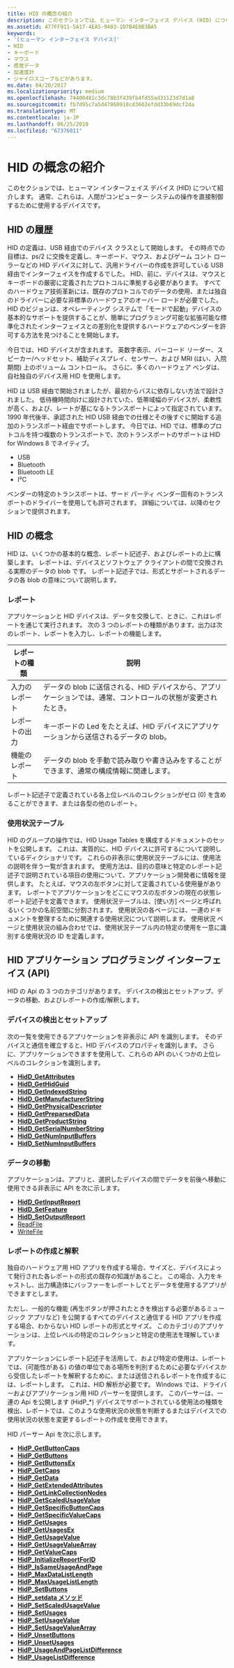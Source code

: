 ```yaml
---
title: HID の概念の紹介
description: このセクションでは、ヒューマン インターフェイス デバイス (HID) について紹介します。 通常、これらは、人間がコンピューター システムの操作を直接制御するために使用するデバイスです。
ms.assetid: 477FF911-5A17-4EA5-9403-1D7B4E8B3BA5
keywords:
- '[ヒューマン インターフェイス デバイス]'
- HID
- キーボード
- マウス
- 感覚データ
- 加速度計
- ジャイロスコープなどがあります。
ms.date: 04/20/2017
ms.localizationpriority: medium
ms.openlocfilehash: 74400481c3dc78b3f439fb4fd55ad31123d7d1a8
ms.sourcegitcommit: fb7d95c7a5d47860918cd3602efdd33b69dcf2da
ms.translationtype: MT
ms.contentlocale: ja-JP
ms.lasthandoff: 06/25/2019
ms.locfileid: "67376011"
---
```

# <a name="introduction-to-hid-concepts"></a>HID の概念の紹介


このセクションでは、ヒューマン インターフェイス デバイス (HID) について紹介します。 通常、これらは、人間がコンピューター システムの操作を直接制御するために使用するデバイスです。

## <a name="history-of-hid"></a>HID の履歴


HID の定義は、USB 経由でのデバイス クラスとして開始します。 その時点での目標は、ps/2 に交換を定義し、キーボード、マウス、およびゲーム コント ローラーなどの HID デバイスに対して、汎用ドライバーの作成を許可している USB 経由でインターフェイスを作成するでした。 HID、前に、デバイスは、マウスとキーボードの厳密に定義されたプロトコルに準拠する必要があります。 すべてのハードウェア技術革新には、既存のプロトコルでのデータの使用、または独自のドライバーに必要な非標準のハードウェアのオーバー ロードが必要でした。 HID のビジョンは、オペレーティング システムで「モードで起動」デバイスの基本的なサポートを提供することが、簡単にプログラミング可能な拡張可能な標準化されたインターフェイスとの差別化を提供するハードウェアのベンダーを許可する方法を見つけることを開始します。

今日では、HID デバイスが含まれます。 英数字表示、バーコード リーダー、スピーカー/ヘッドセット、補助ディスプレイ、センサー、および MRI (はい、入院期間) 上のボリューム コントロール。 さらに、多くのハードウェア ベンダは、自社独自のデバイス用 HID を使用します。

HID は USB 経由で開始されましたが、最初からバスに依存しない方法で設計されました。 低待機時間向けに設計されていた、低帯域幅のデバイスが、柔軟性が高く、および、レートが基になるトランスポートによって指定されています。 1990 年代後半、承認された HID USB 経由での仕様とその後すぐに開始する追加のトランスポート経由でサポートします。 今日では、HID では、標準のプロトコルを持つ複数のトランスポートで、次のトランスポートのサポートは HID for Windows 8 でネイティブ。

-   USB
-   Bluetooth
-   Bluetooth LE
-   I²C

ベンダーの特定のトランスポートは、サード パーティ ベンダー固有のトランスポートのドライバーを使用しても許可されます。 詳細については、以降のセクションで提供されます。

## <a name="hid-concepts"></a>HID の概念


HID は、いくつかの基本的な概念、レポート記述子、およびレポートの上に構築します。 レポートは、デバイスとソフトウェア クライアントの間で交換される実際のデータの blob です。 レポート記述子では、形式とサポートされるデータの各 blob の意味について説明します。

### <a name="reports"></a>レポート

アプリケーションと HID デバイスは、データを交換して、ときに、これはレポートを通じて実行されます。 次の 3 つのレポートの種類があります。出力は次のレポート、レポートを入力し、レポートの機能します。

| レポートの種類    | 説明                                                                                                     |
|----------------|-----------------------------------------------------------------------------------------------------------------|
| 入力のレポート   | データの blob に送信される、HID デバイスから、アプリケーションでは、通常、コントロールの状態が変更されたとき。 |
| レポートの出力  | キーボードの Led をたとえば、HID デバイスにアプリケーションから送信されるデータの blob。         |
| 機能のレポート | データの blob を手動で読み取りや書き込みをすることができます、通常の構成情報に関連します。    |

 

レポート記述子で定義されている各上位レベルのコレクションがゼロ (0) を含めることができます、または各型の他のレポート。

### <a name="usage-tables"></a>使用状況テーブル

HID のグループの操作では、HID Usage Tables を構成するドキュメントのセットを公開します。 これは、実質的に、HID デバイスに許可するについて説明しているディクショナリです。 これらの非表示に使用状況テーブルには、使用法の説明を伴う一覧が含まれます。 使用方法は、目的の意味と特定のレポート記述子で説明されている項目の使用について、アプリケーション開発者に情報を提供します。 たとえば、マウスの左ボタンに対して定義されている使用量があります。 レポートでアプリケーションをどこにマウスの左ボタンの現在の状態レポート記述子を定義できます。 使用状況テーブルは、[使い方] ページと呼ばれるいくつかの名前空間に分割されます。 使用状況の各ページには、一連のドキュメントを整理するために関連する使用状況について説明します。 使用状況 ページと使用状況の組み合わせでは、使用状況テーブル内の特定の使用を一意に識別する使用状況の ID を定義します。

## <a name="the-hid-application-programming-interface-api"></a>HID アプリケーション プログラミング インターフェイス (API)


HID の Api の 3 つのカテゴリがあります。 デバイスの検出とセットアップ、データの移動、およびレポートの作成/解釈します。

### <a name="device-discovery-and-setup"></a>デバイスの検出とセットアップ

次の一覧を使用できるアプリケーションを非表示に API を識別します。 そのデバイスと通信を確立すると、HID デバイスのプロパティを識別します。 さらに、アプリケーションできますを使用して、これらの API のいくつかの上位レベルのコレクションを識別します。

-   [**HidD\_GetAttributes**](https://docs.microsoft.com/windows-hardware/drivers/ddi/content/hidsdi/nf-hidsdi-hidd_getattributes)
-   [**HidD\_GetHidGuid**](https://docs.microsoft.com/windows-hardware/drivers/ddi/content/hidsdi/nf-hidsdi-hidd_gethidguid)
-   [**HidD\_GetIndexedString**](https://docs.microsoft.com/windows-hardware/drivers/ddi/content/hidsdi/nf-hidsdi-hidd_getindexedstring)
-   [**HidD\_GetManufacturerString**](https://docs.microsoft.com/windows-hardware/drivers/ddi/content/hidsdi/nf-hidsdi-hidd_getmanufacturerstring)
-   [**HidD\_GetPhysicalDescriptor**](https://docs.microsoft.com/windows-hardware/drivers/ddi/content/hidsdi/nf-hidsdi-hidd_getphysicaldescriptor)
-   [**HidD\_GetPreparsedData**](https://docs.microsoft.com/windows-hardware/drivers/ddi/content/hidsdi/nf-hidsdi-hidd_getpreparseddata)
-   [**HidD\_GetProductString**](https://docs.microsoft.com/windows-hardware/drivers/ddi/content/hidsdi/nf-hidsdi-hidd_getproductstring)
-   [**HidD\_GetSerialNumberString**](https://docs.microsoft.com/windows-hardware/drivers/ddi/content/hidsdi/nf-hidsdi-hidd_getserialnumberstring)
-   [**HidD\_GetNumInputBuffers**](https://docs.microsoft.com/windows-hardware/drivers/ddi/content/hidsdi/nf-hidsdi-hidd_getnuminputbuffers)
-   [**HidD\_SetNumInputBuffers**](https://docs.microsoft.com/windows-hardware/drivers/ddi/content/hidsdi/nf-hidsdi-hidd_setnuminputbuffers)

### <a name="data-movement"></a>データの移動

アプリケーションは、アプリと、選択したデバイスの間でデータを前後へ移動に使用できる非表示に API を次に示します。

-   [**HidD\_GetInputReport**](https://docs.microsoft.com/windows-hardware/drivers/ddi/content/hidsdi/nf-hidsdi-hidd_getinputreport)
-   [**HidD\_SetFeature**](https://docs.microsoft.com/windows-hardware/drivers/ddi/content/hidsdi/nf-hidsdi-hidd_setfeature)
-   [**HidD\_SetOutputReport**](https://docs.microsoft.com/windows-hardware/drivers/ddi/content/hidsdi/nf-hidsdi-hidd_setoutputreport)
-   [ReadFile](https://docs.microsoft.com/windows/desktop/api/fileapi/nf-fileapi-readfile)
-   [WriteFile](https://docs.microsoft.com/windows/desktop/api/fileapi/nf-fileapi-writefile)

### <a name="report-creation-and-interpretation"></a>レポートの作成と解釈

独自のハードウェア用 HID アプリを作成する場合、サイズと、デバイスによって発行された各レポートの形式の既存の知識があること。 この場合、入力をキャストし、出力構造体にバッファーをレポートしてとデータを使用するアプリができますとします。

ただし、一般的な機能 (再生ボタンが押されたときを検出する必要があるミュージック アプリなど) を公開するすべてのデバイスと通信する HID アプリを作成する場合、わからない HID レポートの形式とサイズ。 このカテゴリのアプリケーションは、上位レベルの特定のコレクションと特定の使用法を理解しています。

アプリケーションにレポート記述子を活用して、および特定の使用は、レポートでは、(可能性がある) の値の単位である場所を判別するために必要なデバイスから受信したレポートを解釈するために、または送信されるレポートを作成するには、レポートします。 これは、HID 解析が必要です。 Windows では、ドライバーおよびアプリケーション用 HID パーサーを提供します。 このパーサーは、一連の Api を公開します (HidP\_\*) デバイスでサポートされている使用法の種類を検出、レポートでは、このような使用状況の状態を判断するまたはデバイスでの使用状況の状態を変更するレポートの作成を使用できます。

HID パーサー Api を次に示します。

-   [**HidP\_GetButtonCaps**](https://docs.microsoft.com/windows-hardware/drivers/ddi/content/hidpi/nf-hidpi-hidp_getbuttoncaps)
-   [**HidP\_GetButtons**](https://docs.microsoft.com/windows-hardware/drivers/hid/hdpi-h-macros)
-   [**HidP\_GetButtonsEx**](https://docs.microsoft.com/windows-hardware/drivers/hid/hdpi-h-macros)
-   [**HidP\_GetCaps**](https://docs.microsoft.com/windows-hardware/drivers/ddi/content/hidpi/nf-hidpi-hidp_getcaps)
-   [**HidP\_GetData**](https://docs.microsoft.com/windows-hardware/drivers/ddi/content/hidpi/nf-hidpi-hidp_getdata)
-   [**HidP\_GetExtendedAttributes**](https://docs.microsoft.com/windows-hardware/drivers/ddi/content/hidpi/nf-hidpi-hidp_getextendedattributes)
-   [**HidP\_GetLinkCollectionNodes**](https://docs.microsoft.com/windows-hardware/drivers/ddi/content/hidpi/nf-hidpi-hidp_getlinkcollectionnodes)
-   [**HidP\_GetScaledUsageValue**](https://docs.microsoft.com/windows-hardware/drivers/ddi/content/hidpi/nf-hidpi-hidp_getscaledusagevalue)
-   [**HidP\_GetSpecificButtonCaps**](https://docs.microsoft.com/windows-hardware/drivers/ddi/content/hidpi/nf-hidpi-hidp_getspecificbuttoncaps)
-   [**HidP\_GetSpecificValueCaps**](https://docs.microsoft.com/windows-hardware/drivers/ddi/content/hidpi/nf-hidpi-hidp_getspecificvaluecaps)
-   [**HidP\_GetUsages**](https://docs.microsoft.com/windows-hardware/drivers/ddi/content/hidpi/nf-hidpi-hidp_getusages)
-   [**HidP\_GetUsagesEx**](https://docs.microsoft.com/windows-hardware/drivers/ddi/content/hidpi/nf-hidpi-hidp_getusagesex)
-   [**HidP\_GetUsageValue**](https://docs.microsoft.com/windows-hardware/drivers/ddi/content/hidpi/nf-hidpi-hidp_getusagevalue)
-   [**HidP\_GetUsageValueArray**](https://docs.microsoft.com/windows-hardware/drivers/ddi/content/hidpi/nf-hidpi-hidp_getusagevaluearray)
-   [**HidP\_GetValueCaps**](https://docs.microsoft.com/windows-hardware/drivers/ddi/content/hidpi/nf-hidpi-hidp_getvaluecaps)
-   [**HidP\_InitializeReportForID**](https://docs.microsoft.com/windows-hardware/drivers/ddi/content/hidpi/nf-hidpi-hidp_initializereportforid)
-   [**HidP\_IsSameUsageAndPage**](https://docs.microsoft.com/windows-hardware/drivers/ddi/content/hidpi/ns-hidpi-_usage_and_page)
-   [**HidP\_MaxDataListLength**](https://docs.microsoft.com/windows-hardware/drivers/ddi/content/hidpi/nf-hidpi-hidp_maxdatalistlength)
-   [**HidP\_MaxUsageListLength**](https://docs.microsoft.com/windows-hardware/drivers/ddi/content/hidpi/nf-hidpi-hidp_maxusagelistlength)
-   [**HidP\_SetButtons**](https://docs.microsoft.com/windows-hardware/drivers/hid/hdpi-h-macros)
-   [**HidP\_setdata メソッド**](https://docs.microsoft.com/windows-hardware/drivers/ddi/content/hidpi/nf-hidpi-hidp_setdata)
-   [**HidP\_SetScaledUsageValue**](https://docs.microsoft.com/windows-hardware/drivers/ddi/content/hidpi/nf-hidpi-hidp_setscaledusagevalue)
-   [**HidP\_SetUsages**](https://docs.microsoft.com/windows-hardware/drivers/ddi/content/hidpi/nf-hidpi-hidp_setusages)
-   [**HidP\_SetUsageValue**](https://docs.microsoft.com/windows-hardware/drivers/ddi/content/hidpi/nf-hidpi-hidp_setusagevalue)
-   [**HidP\_SetUsageValueArray**](https://docs.microsoft.com/windows-hardware/drivers/ddi/content/hidpi/nf-hidpi-hidp_setusagevaluearray)
-   [**HidP\_UnsetButtons**](https://docs.microsoft.com/windows-hardware/drivers/hid/hdpi-h-macros)
-   [**HidP\_UnsetUsages**](https://docs.microsoft.com/windows-hardware/drivers/ddi/content/hidpi/nf-hidpi-hidp_unsetusages)
-   [**HidP\_UsageAndPageListDifference**](https://docs.microsoft.com/previous-versions/windows/hardware/drivers/ff539824(v=vs.85))
-   [**HidP\_UsageListDifference**](https://docs.microsoft.com/windows-hardware/drivers/ddi/content/hidpi/nf-hidpi-hidp_usagelistdifference)

 

 




